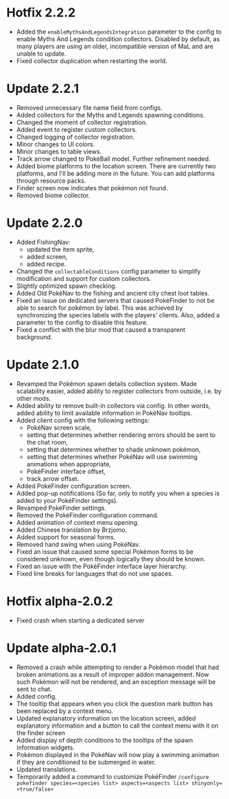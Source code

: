 # Hotfix 2.2.2

- Added the `enableMythsAndLegendsIntegration` parameter to the config to enable Myths And Legends condition collectors. Disabled by default, as many players are using an older, incompatible version of MaL and are unable to update.
- Fixed collector duplication when restarting the world.

# Update 2.2.1

- Removed unnecessary file name field from configs.
- Added collectors for the Myths and Legends spawning conditions.
- Changed the moment of collector registration.
- Added event to register custom collectors.
- Changed logging of collector registration.
- Minor changes to UI colors.
- Minor changes to table views.
- Track arrow changed to PokéBall model. Further refinement needed.
- Added biome platforms to the location screen. There are currently two platforms, and I'll be adding more in the future. You can add platforms through resource packs.
- Finder screen now indicates that pokémon not found.
- Removed biome collector.

# Update 2.2.0

- Added FishingNav:
  - updated the item sprite,
  - added screen,
  - added recipe.
- Changed the `collectableConditions` config parameter to simplify modification and support for custom collectors.
- Slightly optimized spawn checking.
- Added Old PokéNav to the fishing and ancient city chest loot tables.
- Fixed an issue on dedicated servers that caused PokéFinder to not be able to search for pokémon by label. This was achieved by synchronizing the species labels with the players' clients. Also, added a parameter to the config to disable this feature.
- Fixed a conflict with the blur mod that caused a transparent background.

# Update 2.1.0

- Revamped the Pokémon spawn details collection system. Made scalability easier, added ability to register collectors from outside, i.e. by other mods.
- Added ability to remove built-in collectors via config. In other words, added ability to limit available information in PokéNav tooltips.
- Added client config with the following settings:
  - PokéNav screen scale,
  - setting that determines whether rendering errors should be sent to the chat room,
  - setting that determines whether to shade unknown pokémon,
  - setting that determines whether PokéNav will use swimming animations when appropriate,
  - PokéFinder interface offset,
  - track arrow offset.
- Added PokéFinder configuration screen.
- Added pop-up notifications (So far, only to notify you when a species is added to your PokéFinder settings).
- Revamped PokéFinder settings.
- Removed the PokéFinder configuration command.
- Added animation of context menu opening.
- Added Chinese translation by Brzjomo.
- Added support for seasonal forms.
- Removed hand swing when using PokéNav.
- Fixed an issue that caused some special Pokémon forms to be considered unknown, even though logically they should be known.
- Fixed an issue with the PokéFinder interface layer hierarchy.
- Fixed line breaks for languages that do not use spaces.

# Hotfix alpha-2.0.2

- Fixed crash when starting a dedicated server

# Update alpha-2.0.1

- Removed a crash while attempting to render a Pokémon model that had broken animations as a result of improper addon management. Now such Pokémon will not be rendered, and an exception message will be sent to chat.
- Added config.
- The tooltip that appears when you click the question mark button has been replaced by a context menu.
- Updated explanatory information on the location screen, added explanatory information and a button to call the context menu with it on the finder screen
- Added display of depth conditions to the tooltips of the spawn information widgets.
- Pokémon displayed in the PokéNav will now play a swimming animation if they are conditioned to be submerged in water.
- Updated translations.
- Temporarily added a command to customize PokéFinder `/configure pokefinder species=<species list> aspects=<aspects list> shinyonly=<true/false>`